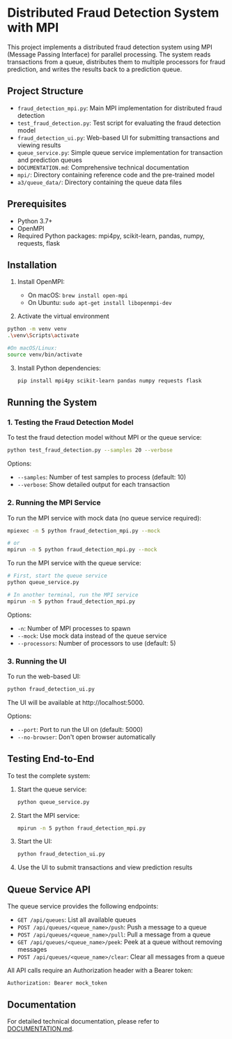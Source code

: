 # Distributed Fraud Detection System with MPI

This project implements a distributed fraud detection system using MPI (Message Passing Interface) for parallel processing. The system reads transactions from a queue, distributes them to multiple processors for fraud prediction, and writes the results back to a prediction queue.

## Project Structure

- `fraud_detection_mpi.py`: Main MPI implementation for distributed fraud detection
- `test_fraud_detection.py`: Test script for evaluating the fraud detection model
- `fraud_detection_ui.py`: Web-based UI for submitting transactions and viewing results
- `queue_service.py`: Simple queue service implementation for transaction and prediction queues
- `DOCUMENTATION.md`: Comprehensive technical documentation
- `mpi/`: Directory containing reference code and the pre-trained model
- `a3/queue_data/`: Directory containing the queue data files

## Prerequisites

- Python 3.7+
- OpenMPI
- Required Python packages: mpi4py, scikit-learn, pandas, numpy, requests, flask

## Installation

1. Install OpenMPI:
   - On macOS: `brew install open-mpi`
   - On Ubuntu: `sudo apt-get install libopenmpi-dev`

2. Activate the virtual environment
```bash
python -m venv venv 
.\venv\Scripts\activate

#On macOS/Linux:
source venv/bin/activate
```

3. Install Python dependencies:
   ```bash
   pip install mpi4py scikit-learn pandas numpy requests flask
   ```

## Running the System

### 1. Testing the Fraud Detection Model

To test the fraud detection model without MPI or the queue service:

```bash
python test_fraud_detection.py --samples 20 --verbose
```

Options:
- `--samples`: Number of test samples to process (default: 10)
- `--verbose`: Show detailed output for each transaction

### 2. Running the MPI Service

To run the MPI service with mock data (no queue service required):

```bash
mpiexec -n 5 python fraud_detection_mpi.py --mock

# or
mpirun -n 5 python fraud_detection_mpi.py --mock
```

To run the MPI service with the queue service:

```bash
# First, start the queue service
python queue_service.py

# In another terminal, run the MPI service
mpirun -n 5 python fraud_detection_mpi.py
```

Options:
- `-n`: Number of MPI processes to spawn
- `--mock`: Use mock data instead of the queue service
- `--processors`: Number of processors to use (default: 5)

### 3. Running the UI

To run the web-based UI:

```bash
python fraud_detection_ui.py
```

The UI will be available at http://localhost:5000.

Options:
- `--port`: Port to run the UI on (default: 5000)
- `--no-browser`: Don't open browser automatically

## Testing End-to-End

To test the complete system:

1. Start the queue service:
   ```bash
   python queue_service.py
   ```

2. Start the MPI service:
   ```bash
   mpirun -n 5 python fraud_detection_mpi.py
   ```

3. Start the UI:
   ```bash
   python fraud_detection_ui.py
   ```

4. Use the UI to submit transactions and view prediction results

## Queue Service API

The queue service provides the following endpoints:

- `GET /api/queues`: List all available queues
- `POST /api/queues/<queue_name>/push`: Push a message to a queue
- `POST /api/queues/<queue_name>/pull`: Pull a message from a queue
- `GET /api/queues/<queue_name>/peek`: Peek at a queue without removing messages
- `POST /api/queues/<queue_name>/clear`: Clear all messages from a queue

All API calls require an Authorization header with a Bearer token:
```
Authorization: Bearer mock_token
```

## Documentation

For detailed technical documentation, please refer to [DOCUMENTATION.md](DOCUMENTATION.md).